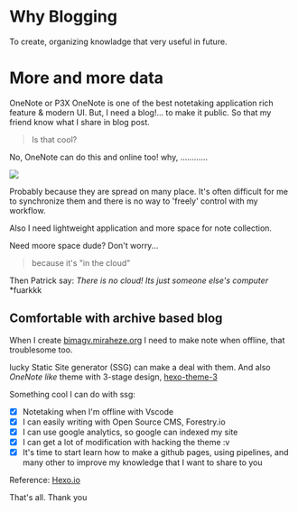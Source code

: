 # Why Blogging
To create, organizing knowladge that very useful in future.

# More and more data
OneNote or P3X OneNote is one of the best notetaking application rich feature & modern UI. But, I need a blog!... to make it public. So that my friend know what I share in blog post.

>Is that cool?

No, OneNote can do this and online too! why, ............

![](img/cloud.jpg)

Probably because they are spread on many place. It's often difficult for me to synchronize them and there is no way to 'freely' control with my workflow. 

Also I need lightweight application and more space for note collection.

Need moore space dude? Don't worry...

>because it's "in the cloud"

Then Patrick say: *There is no cloud! Its just someone else's computer* *fuarkkk

## Comfortable with archive based blog
When I create [bimagv.miraheze.org](https://bimagv.miraheze.org) I need to make note when offline, that troublesome too. 

lucky Static Site generator (SSG) can make a deal with them. And also *OneNote like* theme with 3-stage design, [hexo-theme-3](https://github.com/yelog/hexo-theme-3-hexo) 

Something cool I can do with ssg:

* [x] Notetaking when I'm offline with Vscode
* [x] I can easily writing with Open Source CMS, Forestry.io
* [x] I can use google analytics, so google can indexed my site
* [x] I can get a lot of modification with hacking the theme :v
* [x] It's time to start learn how to make a github pages, using pipelines, and many other to improve my knowledge that I want to share to you

Reference: [Hexo.io](https://hexo.io)

That's all. Thank you